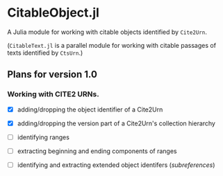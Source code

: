 # CitableObject.jl

A Julia module for working with citable objects identified by `Cite2Urn`.

(`CitableText.jl` is a parallel module for working with citable passages of texts identified by `CtsUrn`.)

## Plans for version 1.0


### Working with CITE2 URNs.


- [x] adding/dropping the object identifier of a Cite2Urn
- [x] adding/dropping the version part of a Cite2Urn's collection hierarchy
- [ ] identifying ranges
- [ ] extracting beginning and ending components of ranges
- [ ] identifying and extracting extended object identifers (*subreferences*)

